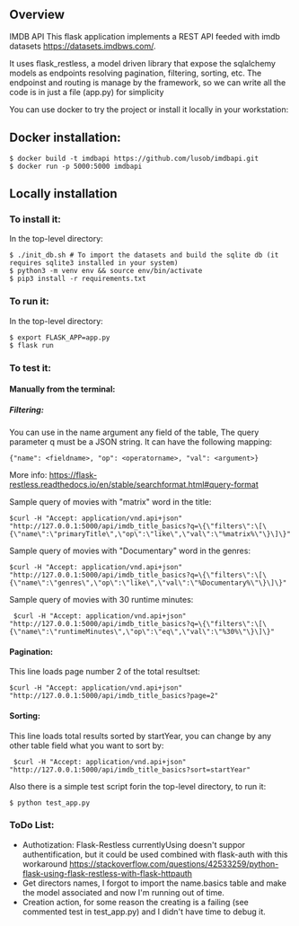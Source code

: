 ## Overview

IMDB API
This flask application implements a REST API feeded with imdb datasets https://datasets.imdbws.com/. 

It uses flask_restless, a model driven library that expose the sqlalchemy models as endpoints resolving pagination, filtering, sorting, etc. 
The endpoinst and routing is manage by the framework, so we can write all the code is in just a file (app.py) for simplicity

You can use docker to try the project or install it locally in your workstation:

## Docker installation:

    $ docker build -t imdbapi https://github.com/lusob/imdbapi.git
    $ docker run -p 5000:5000 imdbapi


## Locally installation

### To install it:

In the top-level directory:

    $ ./init_db.sh # To import the datasets and build the sqlite db (it requires sqlite3 installed in your system)
    $ python3 -m venv env && source env/bin/activate
    $ pip3 install -r requirements.txt 

### To run it:

In the top-level directory:

    $ export FLASK_APP=app.py
    $ flask run

### To test it:


#### Manually from the terminal:

##### Filtering:

You can use in the name argument any field of the table, The query parameter q must be a JSON string. It can have the following mapping:

    {"name": <fieldname>, "op": <operatorname>, "val": <argument>}

More info: https://flask-restless.readthedocs.io/en/stable/searchformat.html#query-format
    
Sample query of movies with "matrix" word in the title:
    
    $curl -H "Accept: application/vnd.api+json" "http://127.0.0.1:5000/api/imdb_title_basics?q=\{\"filters\":\[\{\"name\":\"primaryTitle\",\"op\":\"like\",\"val\":\"%matrix%\"\}\]\}"

Sample query of movies with "Documentary" word in the genres:
    
    $curl -H "Accept: application/vnd.api+json" "http://127.0.0.1:5000/api/imdb_title_basics?q=\{\"filters\":\[\{\"name\":\"genres\",\"op\":\"like\",\"val\":\"%Documentary%\"\}\]\}"

Sample query of movies with 30 runtime minutes:
     
     $curl -H "Accept: application/vnd.api+json" "http://127.0.0.1:5000/api/imdb_title_basics?q=\{\"filters\":\[\{\"name\":\"runtimeMinutes\",\"op\":\"eq\",\"val\":\"%30%\"\}\]\}"

#### Pagination: 
This line loads page number 2 of the total resultset:

    $curl -H "Accept: application/vnd.api+json" "http://127.0.0.1:5000/api/imdb_title_basics?page=2"

#### Sorting: 
This line loads total results sorted by startYear, you can change by any other table field what you want to sort by:

     $curl -H "Accept: application/vnd.api+json" "http://127.0.0.1:5000/api/imdb_title_basics?sort=startYear"

Also there is a simple test script forin the top-level directory, to run it:

    $ python test_app.py

### ToDo List:

- Authotization: Flask-Restless currentlyUsing doesn't suppor authentification, but it could be used combined with flask-auth with this workaround https://stackoverflow.com/questions/42533259/python-flask-using-flask-restless-with-flask-httpauth
- Get directors names, I forgot to import the name.basics table and make the model associated and now I'm running out of time.
- Creation action, for some reason the creating is a failing (see commented test in test_app.py) and I didn't have time to debug it. 
